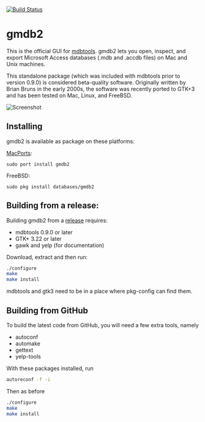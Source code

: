 [![Build Status](https://github.com/mdbtools/gmdb2/workflows/build/badge.svg)](https://github.com/mdbtools/gmdb2/actions)

gmdb2
==

This is the official GUI for [mdbtools](https://github.com/mdbtools/mdbtools). gmdb2 lets you open, inspect, and export Microsoft Access databases (.mdb and .accdb files) on Mac and Unix machines.

This standalone package (which was included with mdbtools prior to version 0.9.0) is considered beta-quality software. Originally written by Brian Bruns in the early 2000s, the software was recently ported to GTK+3 and has been tested on Mac, Linux, and FreeBSD.

![Screenshot](https://mdbtools.github.io/static/images/gmdb2screenshot.png)

Installing
--

gmdb2 is available as package on these platforms:

[MacPorts](https://www.macports.org):

```
sudo port install gmdb2
```

FreeBSD:

```
sudo pkg install databases/gmdb2
```

Building from a release:
--

Building gmdb2 from a [release](https://github.com/mdbtools/gmdb2/releases) requires:

* mdbtools 0.9.0 or later
* GTK+ 3.22 or later
* gawk and yelp (for documentation)

Download, extract and then run:

```bash
./configure
make
make install
```

mdbtools and gtk3 need to be in a place where pkg-config can find them.

Building from GitHub
--

To build the latest code from GitHub, you will need a few extra tools, namely

* autoconf
* automake
* gettext
* yelp-tools

With these packages installed, run

```bash
autoreconf -f -i
```

Then as before

```bash
./configure
make
make install
```
